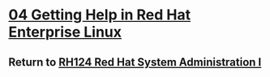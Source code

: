 # [04 Getting Help in Red Hat Enterprise Linux](/rh124_red_hat_system_administration_i/04_getting_help_in_red_hat_enterprise_linux/README.md)

## Return to [RH124 Red Hat System Administration I](/rh124_red_hat_system_administration_i/README.md)
